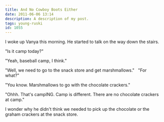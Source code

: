 ```yaml
---
title: And No Cowboy Boots Either
date: 2011-06-06 13:14
description: A description of my post.
tags: young-ruski
id: 1055
---
```

I woke up Vanya this morning.  He started to talk on the way down the stairs.

"Is it camp today?"

"Yeah, baseball camp, I think."

"Well, we need to go to the snack store and get marshmallows."
<span class="spanEndPreview">&nbsp;</span>
"For what?"

"You know.  Marshmallows to go with the chocolate crackers."

"Ohhh.  That's campING.  Camp is different.  There are no chocolate crackers at camp."

I wonder why he didn't think we needed to pick up the chocolate or the graham crackers at the snack store.
